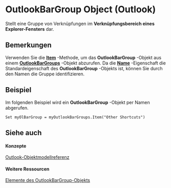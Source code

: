 
# OutlookBarGroup Object (Outlook)

Stellt eine Gruppe von Verknüpfungen im  **Verknüpfungsbereich eines Explorer-Fensters** dar.


## Bemerkungen

Verwenden Sie die  **[Item](443bfb94-28c0-3977-8edd-e2630acd91be.md)** -Methode, um das **OutlookBarGroup** -Objekt aus einem **[OutlookBarGroups](bb5fef46-b15a-51c3-0adf-f94e9da6c921.md)** -Objekt abzurufen. Da die **[Name](a8a0e66f-6433-72ee-fa92-b4e9a7f032d7.md)** -Eigenschaft die Standardeigenschaft des **OutlookBarGroup** -Objekts ist, können Sie durch den Namen die Gruppe identifizieren.


## Beispiel

Im folgenden Beispiel wird ein  **OutlookBarGroup** -Objekt per Namen abgerufen.


```
Set myOlBarGroup = myOutlookBarGroups.Item("Other Shortcuts")
```


## Siehe auch


#### Konzepte


[Outlook-Objektmodellreferenz](73221b13-d8d8-99b8-3394-b95dbbfd5ddc.md)
#### Weitere Ressourcen


[Elemente des OutlookBarGroup-Objekts](http://msdn.microsoft.com/library/34976b5d-fa6a-db4d-884b-4222613c1912%28Office.15%29.aspx)